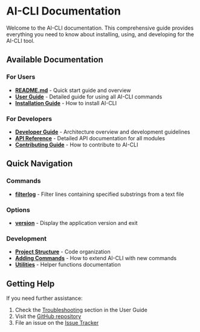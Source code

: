 # AI-CLI Documentation

Welcome to the AI-CLI documentation. This comprehensive guide provides everything you need to know about installing, using, and developing for the AI-CLI tool.

## Available Documentation

### For Users

- [**README.md**](../README.md) - Quick start guide and overview
- [**User Guide**](USER_GUIDE.md) - Detailed guide for using all AI-CLI commands
- [**Installation Guide**](../README.md#installation) - How to install AI-CLI

### For Developers

- [**Developer Guide**](DEVELOPER.md) - Architecture overview and development guidelines
- [**API Reference**](API_REFERENCE.md) - Detailed API documentation for all modules
- [**Contributing Guide**](../README.md#contributing) - How to contribute to AI-CLI

## Quick Navigation

### Commands

- [**filterlog**](USER_GUIDE.md#filterlog) - Filter lines containing specified substrings from a text file

### Options

- [**version**](USER_GUIDE.md#version) - Display the application version and exit

### Development

- [**Project Structure**](DEVELOPER.md#project-structure) - Code organization
- [**Adding Commands**](DEVELOPER.md#adding-new-commands) - How to extend AI-CLI with new commands
- [**Utilities**](API_REFERENCE.md#utilities) - Helper functions documentation

## Getting Help

If you need further assistance:

1. Check the [Troubleshooting](USER_GUIDE.md#troubleshooting) section in the User Guide
2. Visit the [GitHub repository](https://github.com/username/ai-cli)
3. File an issue on the [Issue Tracker](https://github.com/username/ai-cli/issues) 